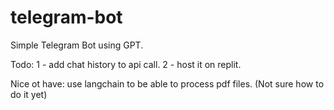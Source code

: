 # telegram-bot
Simple Telegram Bot using GPT.

Todo:
1 - add chat history to api call.
2 - host it on replit.


Nice ot have: use langchain to be able to process pdf files. (Not sure how to do it yet)


